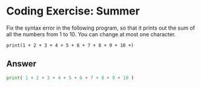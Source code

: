 # Coding Exercise: Summer
Fix the syntax error in the following program, so that it prints out the sum of all the numbers from 1 to 10. You can change at most one character.
```
print(1 + 2 + 3 + 4 + 5 + 6 + 7 + 8 + 9 + 10 +)
```
## Answer 
```python
print( 1 + 2 + 3 + 4 + 5 + 6 + 7 + 8 + 9 + 10 )

